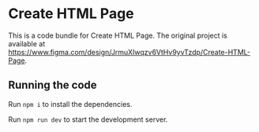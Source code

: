 
  # Create HTML Page

  This is a code bundle for Create HTML Page. The original project is available at https://www.figma.com/design/JrmuXIwqzv6VtHv9yvTzdp/Create-HTML-Page.

  ## Running the code

  Run `npm i` to install the dependencies.

  Run `npm run dev` to start the development server.
  